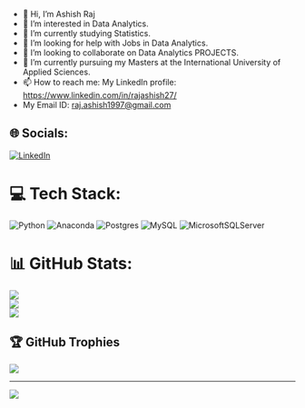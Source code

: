 - 👋 Hi, I’m Ashish Raj
- 👀 I’m interested in Data Analytics.
- 🌱 I’m currently studying Statistics.
- 🤝 I’m looking for help with Jobs in Data Analytics.
- 👯 I’m looking to collaborate on Data Analytics PROJECTS.
- 💞️ I’m currently pursuing my Masters at the International University of Applied Sciences.
- 📫 How to reach me: My LinkedIn profile: https://www.linkedin.com/in/rajashish27/
- My Email ID: raj.ashish1997@gmail.com

<!---
RajAshish31/RajAshish31 is a ✨ special ✨ repository because its `README.md` (this file) appears on your GitHub profile.
You can click the Preview link to take a look at your changes.
--->
## 🌐 Socials:
[![LinkedIn](https://img.shields.io/badge/LinkedIn-%230077B5.svg?logo=linkedin&logoColor=white)](https://linkedin.com/in/rajashish27) 

# 💻 Tech Stack:
![Python](https://img.shields.io/badge/python-3670A0?style=for-the-badge&logo=python&logoColor=ffdd54) ![Anaconda](https://img.shields.io/badge/Anaconda-%2344A833.svg?style=for-the-badge&logo=anaconda&logoColor=white) ![Postgres](https://img.shields.io/badge/postgres-%23316192.svg?style=for-the-badge&logo=postgresql&logoColor=white) ![MySQL](https://img.shields.io/badge/mysql-%2300f.svg?style=for-the-badge&logo=mysql&logoColor=white) ![MicrosoftSQLServer](https://img.shields.io/badge/Microsoft%20SQL%20Sever-CC2927?style=for-the-badge&logo=microsoft%20sql%20server&logoColor=white) 
# 📊 GitHub Stats:
![](https://github-readme-stats.vercel.app/api?username=RajAshish31&theme=dark&hide_border=false&include_all_commits=false&count_private=false)<br/>
![](https://github-readme-streak-stats.herokuapp.com/?user=RajAshish31&theme=dark&hide_border=false)<br/>
![](https://github-readme-stats.vercel.app/api/top-langs/?username=RajAshish31&theme=dark&hide_border=false&include_all_commits=false&count_private=false&layout=compact)

## 🏆 GitHub Trophies
![](https://github-profile-trophy.vercel.app/?username=RajAshish31&theme=radical&no-frame=false&no-bg=true&margin-w=4)

---
[![](https://visitcount.itsvg.in/api?id=RajAshish31&icon=0&color=0)](https://visitcount.itsvg.in)

<!-- Proudly created with GPRM ( https://gprm.itsvg.in ) -->
